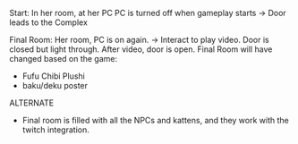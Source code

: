 Start:
In her room, at her PC
PC is turned off when gameplay starts
-> Door leads to the Complex


Final Room:
Her room, PC is on again. -> Interact to play video.
Door is closed but light through.
After video, door is open.
Final Room will have changed based on the game:
- Fufu Chibi Plushi
- baku/deku poster

ALTERNATE
- Final room is filled with all the NPCs and kattens, and they work with the twitch integration.

